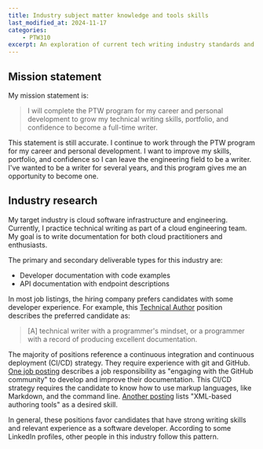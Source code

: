```yaml
---
title: Industry subject matter knowledge and tools skills
last_modified_at: 2024-11-17
categories:
    - PTW310
excerpt: An exploration of current tech writing industry standards and tools.
---
```


## Mission statement

My mission statement is:

> I will complete the PTW program for my career and personal development to grow
> my technical writing skills, portfolio, and confidence to become a full-time writer.

This statement is still accurate. I continue to work through the PTW program for
my career and personal development. I want to improve my skills, portfolio, and
confidence so I can leave the engineering field to be a writer. I've wanted
to be a writer for several years, and this program gives me an opportunity to
become one.

## Industry research

My target industry is cloud software infrastructure and engineering. Currently,
I practice technical writing as part of a cloud engineering team. My goal is to write
documentation for both cloud practitioners and enthusiasts.

The primary and secondary deliverable types for this industry are:

- Developer documentation with code examples
- API documentation with endpoint descriptions

In most job listings, the hiring company prefers candidates with some
developer experience. For example, this [Technical Author](https://www.linkedin.com/jobs/view/4068265788/?refId=1efc6efe-c88a-4c3c-a1ad-978067e947d8&trackingId=%2BfDcTSn%2BRVSFchK3CDZypg%3D%3D&trk=flagship3_job_home_savedjobs)
position describes the preferred candidate as:

> [A] technical writer with a programmer's mindset, or a programmer with a record
> of producing excellent documentation.

The majority of positions reference a continuous integration and continuous deployment
(CI/CD) strategy. They require experience with git and GitHub. [One job posting](https://www.linkedin.com/jobs/view/4076004596/?refId=1efc6efe-c88a-4c3c-a1ad-978067e947d8&trackingId=FixSxzypQHOQsDbpJGMqoQ%3D%3D&trk=flagship3_job_home_savedjobs)
describes a job responsibility as "engaging with the GitHub community" to develop
and improve their documentation. This CI/CD strategy requires the candidate to know
how to use markup languages, like Markdown, and the command line. [Another posting](https://www.linkedin.com/jobs/view/4077064242/?refId=1efc6efe-c88a-4c3c-a1ad-978067e947d8&trackingId=LjmAhZUNRcS0g%2FPIvXEisw%3D%3D&trk=flagship3_job_home_savedjobs)
lists "XML-based authoring tools" as a desired skill.

In general, these positions favor candidates that have strong writing skills and
relevant experience as a software developer. According to some LinkedIn profiles,
other people in this industry follow this pattern.
